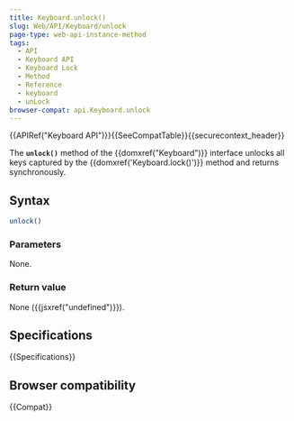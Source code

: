```yaml
---
title: Keyboard.unlock()
slug: Web/API/Keyboard/unlock
page-type: web-api-instance-method
tags:
  - API
  - Keyboard API
  - Keyboard Lock
  - Method
  - Reference
  - keyboard
  - unLock
browser-compat: api.Keyboard.unlock
---
```

{{APIRef("Keyboard API")}}{{SeeCompatTable}}{{securecontext_header}}

The **`unlock()`** method of the
{{domxref("Keyboard")}} interface unlocks all keys captured by the
{{domxref('Keyboard.lock()')}} method and returns synchronously.

## Syntax

```js
unlock()
```

### Parameters

None.

### Return value

None ({{jsxref("undefined")}}).

## Specifications

{{Specifications}}

## Browser compatibility

{{Compat}}
